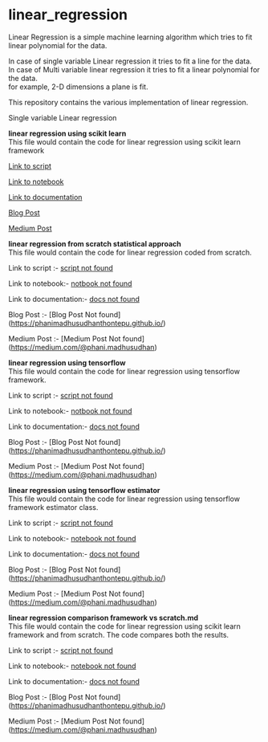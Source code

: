 # linear_regression

Linear Regression is a simple machine learning algorithm which tries to fit linear polynomial  for the data.

In case of single variable Linear regression it tries to fit a line for the data.  
In case of Multi variable linear regression it tries to fit a linear polynomial for the data.    
for example, 2-D dimensions a plane is fit.

This repository contains the various implementation of linear regression.  

Single variable Linear regression

**linear regression using scikit learn**   
This file would contain the code for linear regression using scikit learn framework

[Link to script](https://github.com/phanimadhusudhanthontepu/linear_regression/blob/master/src/linear_regression_using_scikit_learn.py)   

[Link to notebook](https://github.com/phanimadhusudhanthontepu/linear_regression/blob/master/src/linear_regression_using_scikit_learn.ipynb) 

[Link to documentation](https://github.com/phanimadhusudhanthontepu/linear_regression/blob/master/docs/linear_regression_using_scikit_learn.md)

[Blog Post](https://phanimadhusudhanthontepu.github.io/)

[Medium Post](https://medium.com/@phani.madhusudhan)

**linear regression from scratch statistical approach**   
This file would contain the code for linear regression coded from scratch.

Link to script :-
[script not found](https://github.com/phanimadhusudhanthontepu/linear_regression/blob/master/src/linear_regression_from_scratch_statistical_approach.py)   

Link to notebook:-
[notbook not found](https://github.com/phanimadhusudhanthontepu/linear_regression/blob/master/src/linear_regression_from_scratch_statistical_approach.ipynb) 

Link to documentation:-
[docs not found](https://github.com/phanimadhusudhanthontepu/linear_regression/blob/master/docs/linear_regression_from_scratch_statistical_approach.md)

Blog Post :-
[Blog Post Not found]
(https://phanimadhusudhanthontepu.github.io/)

Medium Post :-
[Medium Post Not found]
(https://medium.com/@phani.madhusudhan)


**linear regression using tensorflow**   
This file would contain the code for linear regression using tensorflow framework.

Link to script :-
[script not found](https://github.com/phanimadhusudhanthontepu/linear_regression/blob/master/src/linear_regression_using_tensorflow.py)   

Link to notebook:-
[notbook not found](https://github.com/phanimadhusudhanthontepu/linear_regression/blob/master/src/linear_regression_using_tensorflow_estimator.ipynb) 

Link to documentation:-
[docs not found](https://github.com/phanimadhusudhanthontepu/linear_regression/blob/master/docs/linear_regression_using_tensorflow.md)

Blog Post :-
[Blog Post Not found]
(https://phanimadhusudhanthontepu.github.io/)

Medium Post :-
[Medium Post Not found]
(https://medium.com/@phani.madhusudhan)


**linear regression using tensorflow estimator**   
This file would contain the code for linear regression using tensorflow framework estimator class.

Link to script :-
[script not found](https://github.com/phanimadhusudhanthontepu/linear_regression/blob/master/src/linear_regression_using_tensorflow_estimator.py)  

Link to notebook:-
[notebook not found](https://github.com/phanimadhusudhanthontepu/linear_regression/blob/master/src/linear_regression_using_tensorflow_estimator.ipynb) 

Link to documentation:-
[docs not found](https://github.com/phanimadhusudhanthontepu/linear_regression/blob/master/docs/linear_regression_using_tensorflow_estimator.md)

Blog Post :-
[Blog Post Not found]
(https://phanimadhusudhanthontepu.github.io/)

Medium Post :-
[Medium Post Not found]
(https://medium.com/@phani.madhusudhan)


**linear regression comparison framework vs scratch.md**   
This file would contain the code for linear regression using scikit learn framework and from scratch. The code compares both the results.

Link to script :-
[script not found](https://github.com/phanimadhusudhanthontepu/linear_regression/blob/master/src/linear_regression_comparison_framework_vs_scratch.py)   

Link to notebook:-
[notebook not found](https://github.com/phanimadhusudhanthontepu/linear_regression/blob/master/src/linear_regression_comparison_framework_vs_scratch.ipynb) 

Link to documentation:-
[docs not found](https://github.com/phanimadhusudhanthontepu/linear_regression/blob/master/docs/linear_regression_comparison_framework_vs_scratch.md)

Blog Post :-
[Blog Post Not found]
(https://phanimadhusudhanthontepu.github.io/)

Medium Post :-
[Medium Post Not found]
(https://medium.com/@phani.madhusudhan)